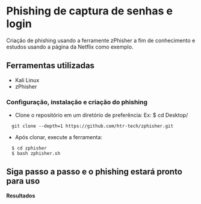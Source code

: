 # Phishing de captura de senhas e login

Criação de phishing usando a ferramente zPhisher a fim de conhecimento e estudos usando a página da Netflix como exemplo.

## Ferramentas utilizadas

  - Kali Linux
  - zPhisher


### Configuração, instalação e criação do phishing

  - Clone o repositório em um diretório de preferência:
  Ex: $ cd Desktop/

```
  git clone --depth=1 https://github.com/htr-tech/zphisher.git
```

  
  - Após clonar, execute a ferramenta:

```
  $ cd zphisher
  $ bash zphisher.sh
```

**Siga passo a passo e o phishing estará pronto para uso**
---

**Resultados**

